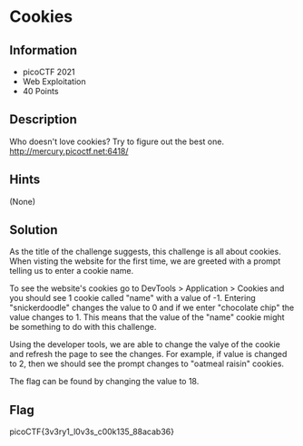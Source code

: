 # Cookies

## Information

- picoCTF 2021
- Web Exploitation
- 40 Points

## Description

Who doesn't love cookies? Try to figure out the best one. http://mercury.picoctf.net:6418/

## Hints

(None)

## Solution

As the title of the challenge suggests, this challenge is all about cookies. When visting the website for the first time, we are greeted with a prompt telling us to enter a cookie name.

To see the website's cookies go to DevTools > Application > Cookies and you should see 1 cookie called "name" with a value of -1. Entering "snickerdoodle" changes the value to 0 and if we enter "chocolate chip" the value changes to 1. This means that the value of the "name" cookie might be something to do with this challenge.

Using the developer tools, we are able to change the valye of the cookie and refresh the page to see the changes. For example, if value is changed to 2, then we should see the prompt changes to "oatmeal raisin" cookies.

The flag can be found by changing the value to 18.

## Flag

picoCTF{3v3ry1_l0v3s_c00k135_88acab36}
